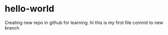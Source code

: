 # hello-world
Creating new repo in github for learning.
hi this is my first file commit to new branch
